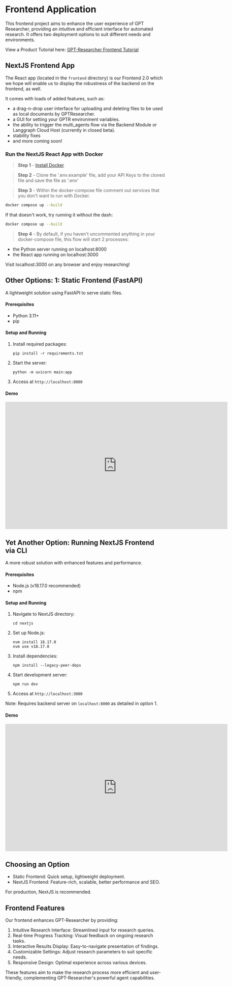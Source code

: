 # Frontend Application

This frontend project aims to enhance the user experience of GPT Researcher, providing an intuitive and efficient interface for automated research. It offers two deployment options to suit different needs and environments.

View a Product Tutorial here: [GPT-Researcher Frontend Tutorial](https://www.youtube.com/watch?v=hIZqA6lPusk)


## NextJS Frontend App

The React app (located in the `frontend` directory) is our Frontend 2.0 which we hope will enable us to display the robustness of the backend on the frontend, as well.

It comes with loads of added features, such as: 
 - a drag-n-drop user interface for uploading and deleting files to be used as local documents by GPTResearcher.
 - a GUI for setting your GPTR environment variables.
 - the ability to trigger the multi_agents flow via the Backend Module or Langgraph Cloud Host (currently in closed beta).
 - stability fixes
 - and more coming soon!

### Run the NextJS React App with Docker

> **Step 1** - [Install Docker](https://docs.gptr.dev/docs/gpt-researcher/getting-started/getting-started-with-docker)

> **Step 2** - Clone the '.env.example' file, add your API Keys to the cloned file and save the file as '.env'

> **Step 3** - Within the docker-compose file comment out services that you don't want to run with Docker.

```bash
docker compose up --build
```

If that doesn't work, try running it without the dash:
```bash
docker compose up --build
```

> **Step 4** - By default, if you haven't uncommented anything in your docker-compose file, this flow will start 2 processes:
 - the Python server running on localhost:8000
 - the React app running on localhost:3000

Visit localhost:3000 on any browser and enjoy researching!


## Other Options: 1: Static Frontend (FastAPI)

A lightweight solution using FastAPI to serve static files.

#### Prerequisites
- Python 3.11+
- pip

#### Setup and Running

1. Install required packages:
   ```
   pip install -r requirements.txt
   ```

2. Start the server:
   ```
   python -m uvicorn main:app
   ```

3. Access at `http://localhost:8000`

#### Demo
<iframe height="400" width="700" src="https://github.com/assafelovic/gpt-researcher/assets/13554167/dd6cf08f-b31e-40c6-9907-1915f52a7110" frameborder="0" allow="autoplay; encrypted-media" allowfullscreen></iframe>


## Yet Another Option: Running NextJS Frontend via CLI

A more robust solution with enhanced features and performance.

#### Prerequisites
- Node.js (v18.17.0 recommended)
- npm

#### Setup and Running

1. Navigate to NextJS directory:
   ```
   cd nextjs
   ```

2. Set up Node.js:
   ```
   nvm install 18.17.0
   nvm use v18.17.0
   ```

3. Install dependencies:
   ```
   npm install --legacy-peer-deps
   ```

4. Start development server:
   ```
   npm run dev
   ```

5. Access at `http://localhost:3000`

Note: Requires backend server on `localhost:8000` as detailed in option 1.

#### Demo
<iframe height="400" width="700" src="https://github.com/user-attachments/assets/092e9e71-7e27-475d-8c4f-9dddd28934a3" frameborder="0" allow="autoplay; encrypted-media" allowfullscreen></iframe>

## Choosing an Option

- Static Frontend: Quick setup, lightweight deployment.
- NextJS Frontend: Feature-rich, scalable, better performance and SEO.

For production, NextJS is recommended.

## Frontend Features

Our frontend enhances GPT-Researcher by providing:

1. Intuitive Research Interface: Streamlined input for research queries.
2. Real-time Progress Tracking: Visual feedback on ongoing research tasks.
3. Interactive Results Display: Easy-to-navigate presentation of findings.
4. Customizable Settings: Adjust research parameters to suit specific needs.
5. Responsive Design: Optimal experience across various devices.

These features aim to make the research process more efficient and user-friendly, complementing GPT-Researcher's powerful agent capabilities.